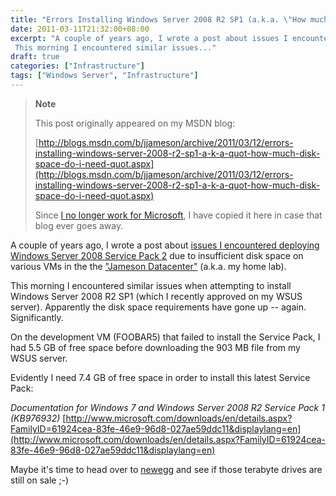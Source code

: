 ```yaml
---
title: "Errors Installing Windows Server 2008 R2 SP1 (a.k.a. \"How much disk space do I need?!\")"
date: 2011-03-11T21:32:00+08:00
excerpt: "A couple of years ago, I wrote a post about issues I encountered deploying Windows Server 2008 Service Pack 2 due to insufficient disk space on various VMs in the the \"Jameson Datacenter\" (a.k.a. my home lab). 
 This morning I encountered similar issues..."
draft: true
categories: ["Infrastructure"]
tags: ["Windows Server", "Infrastructure"]
---
```


> **Note**
> 
> This post originally appeared on my MSDN blog:
> 
> [http://blogs.msdn.com/b/jjameson/archive/2011/03/12/errors-installing-windows-server-2008-r2-sp1-a-k-a-quot-how-much-disk-space-do-i-need-quot.aspx](http://blogs.msdn.com/b/jjameson/archive/2011/03/12/errors-installing-windows-server-2008-r2-sp1-a-k-a-quot-how-much-disk-space-do-i-need-quot.aspx)
> 
> Since [I no longer work for Microsoft](/blog/jjameson/2011/09/02/last-day-with-microsoft), I have copied it here in case that blog ever goes away.

A couple of years ago, I wrote a post about [issues I encountered deploying Windows Server 2008 Service Pack 2](/blog/jjameson/2009/06/01/errors-installing-windows-server-2008-sp2) due to insufficient disk space on various VMs in the the ["Jameson Datacenter"](/blog/jjameson/2009/09/14/the-jameson-datacenter) (a.k.a. my home lab).

This morning I encountered similar issues when attempting to install Windows Server 2008 R2 SP1 (which I recently approved on my WSUS server). Apparently the disk space requirements have gone up -- again. Significantly.

On the development VM (FOOBAR5) that failed to install the Service Pack, I had 5.5 GB of free space before downloading the 903 MB file from my WSUS server.

Evidently I need 7.4 GB of free space in order to install this latest Service Pack:

<cite>Documentation for Windows 7 and Windows Server 2008 R2 Service Pack 1 (KB976932)</cite>
[http://www.microsoft.com/downloads/en/details.aspx?FamilyID=61924cea-83fe-46e9-96d8-027ae59ddc11&displaylang=en](http://www.microsoft.com/downloads/en/details.aspx?FamilyID=61924cea-83fe-46e9-96d8-027ae59ddc11&displaylang=en)

Maybe it's time to head over to [newegg](http://www.newegg.com) and see if those terabyte drives are still on sale ;-)


